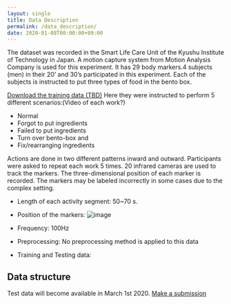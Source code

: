 ```yaml
---
layout: single
title: Data Description
permalink: /data_description/
date: 2020-01-08T00:00:00+09:00
---
```

The dataset was recorded in the Smart Life Care Unit of the Kyushu Institute of Technology in Japan. A motion capture system from Motion Analysis Company is used for this experiment. It has 29 body markers.4 subjects (men) in their 20’ and 30’s participated in this experiment. Each of the subjects is instructed to put three types of food in the bento box.

[Download the training data (TBD)]()
Here they were instructed to perform 5 different scenarios:(Video of each work?)
- Normal
- Forgot to put ingredients
- Failed to put ingredients
- Turn over bento-box and
- Fix/rearranging ingredients

Actions are done in two different patterns inward and outward. Participants were asked to repeat each work 5 times. 20 infrared cameras are used to track the markers. The three-dimensional position of each marker is recorded. The markers may be labeled incorrectly in some cases due to the complex setting.


- Length of each activity segment:  50~70 s.
- Position of the markers:
![image](/bento2021/assets/images/marker_position.png)

- Frequency: 100Hz
- Preprocessing: No preprocessing method is applied to this data
- Training and Testing data:

## Data structure

Test data will become available in March 1st 2020.
[Make a submission](/bento2021/submit/)
